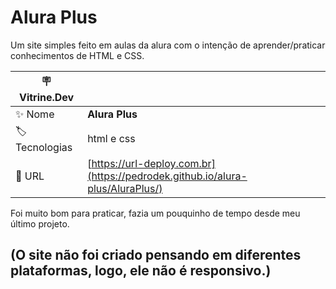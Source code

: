 # Alura Plus

Um site simples feito em aulas da alura com o intenção de aprender/praticar conhecimentos de HTML e CSS. 

| :placard: Vitrine.Dev |     |
| -------------  | --- |
| :sparkles: Nome        | **Alura Plus**
| :label: Tecnologias | html e css
| :rocket: URL         | [https://url-deploy.com.br](https://pedrodek.github.io/alura-plus/AluraPlus/)

Foi muito bom para praticar, fazia um pouquinho de tempo desde meu último projeto.

## (O site não foi criado pensando em diferentes plataformas, logo, ele não é responsivo.)

